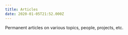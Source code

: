 ```yaml
---
title: Articles
date: 2020-01-05T21:52.000Z
---
```

Permanent articles on various topics, people, projects, etc.
